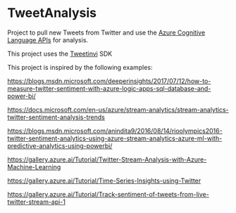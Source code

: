 # TweetAnalysis

Project to pull new Tweets from Twitter and use the [Azure Cognitive Language APIs](https://docs.microsoft.com/en-us/azure/cognitive-services/text-analytics/overview) for analysis.

This project uses the [Tweetinvi](https://github.com/linvi/tweetinvi) SDK

This project is inspired by the following examples:

https://blogs.msdn.microsoft.com/deeperinsights/2017/07/12/how-to-measure-twitter-sentiment-with-azure-logic-apps-sql-database-and-power-bi/ 

https://docs.microsoft.com/en-us/azure/stream-analytics/stream-analytics-twitter-sentiment-analysis-trends 

https://blogs.msdn.microsoft.com/anindita9/2016/08/14/rioolympics2016-twitter-sentiment-analytics-using-azure-stream-analytics-azure-ml-with-predictive-analytics-using-powerbi/ 

https://gallery.azure.ai/Tutorial/Twitter-Stream-Analysis-with-Azure-Machine-Learning 

https://gallery.azure.ai/Tutorial/Time-Series-Insights-using-Twitter 

https://gallery.azure.ai/Tutorial/Track-sentiment-of-tweets-from-live-twitter-stream-api-1 

